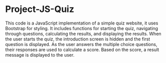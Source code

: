 # Project-JS-Quiz

This code is a JavaScript implementation of a simple quiz website, it uses Bootstrap for styling. It includes functions for starting the quiz, navigating through questions, calculating the results, and displaying the results. When the user starts the quiz, the introduction screen is hidden and the first question is displayed. As the user answers the multiple choice questions, their responses are used to calculate a score. Based on the score, a result message is displayed to the user.
